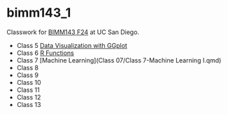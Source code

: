 # bimm143_1
Classwork for [BIMM143 F24](https://github.com/izzyhui/bimm143_1/) at UC San Diego.

- Class 5 [Data Visualization with GGplot]()
- Class 6 [R Functions]()
- Class 7 [Machine Learning](Class 07/Class 7-Machine Learning I.qmd)
- Class 8 []()
- Class 9 []()
- Class 10 []()
- Class 11 []()
- Class 12 []()
- Class 13 []()
